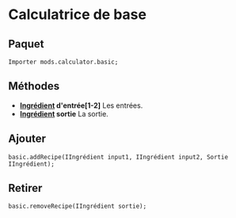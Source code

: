 # Calculatrice de base

## Paquet
```zenscript
Importer mods.calculator.basic;
```

## Méthodes

- **[Ingrédient](/Vanilla/Variable_Types/IIngredient/) d'entrée[1-2]** Les entrées.
- **[Ingrédient](/Vanilla/Variable_Types/IIngredient/) sortie** La sortie.

## Ajouter
```zenscript
basic.addRecipe(IIngrédient input1, IIngrédient input2, Sortie IIngrédient);
```

## Retirer
```zenscript
basic.removeRecipe(IIngrédient sortie);
```
